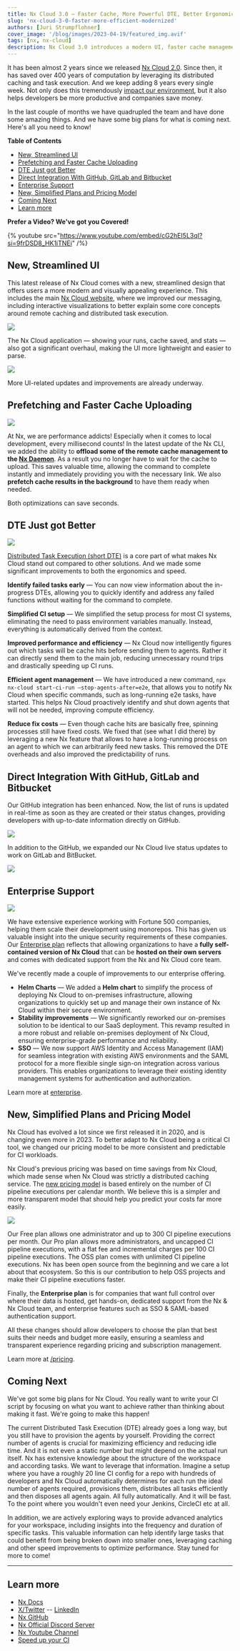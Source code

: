 ```yaml
---
title: Nx Cloud 3.0 — Faster Cache, More Powerful DTE, Better Ergonomics
slug: 'nx-cloud-3-0-faster-more-efficient-modernized'
authors: [Juri Strumpflohner]
cover_image: '/blog/images/2023-04-19/featured_img.avif'
tags: [nx, nx-cloud]
description: Nx Cloud 3.0 introduces a modern UI, faster cache management, enhanced DTE, VCS integrations, enterprise features, and a simplified pricing model.
---
```


It has been almost 2 years since we released [Nx Cloud 2.0](/nx-cloud). Since then, it has saved over 400 years of computation by leveraging its distributed caching and task execution. And we keep adding 8 years every single week. Not only does this tremendously [impact our environment](/blog/helping-the-environment-by-saving-two-centuries-of-compute-time), but it also helps developers be more productive and companies save money.

In the last couple of months we have quadrupled the team and have done some amazing things. And we have some big plans for what is coming next. Here's all you need to know!

**Table of Contents**

- [New, Streamlined UI](#new-streamlined-ui)
- [Prefetching and Faster Cache Uploading](#prefetching-and-faster-cache-uploading)
- [DTE Just got Better](#dte-just-got-better)
- [Direct Integration With GitHub, GitLab and Bitbucket](#direct-integration-with-github-gitlab-and-bitbucket)
- [Enterprise Support](#enterprise-support)
- [New, Simplified Plans and Pricing Model](#new-simplified-plans-and-pricing-model)
- [Coming Next](#coming-next)
- [Learn more](#learn-more)

**Prefer a Video? We've got you Covered!**

{% youtube src="https://www.youtube.com/embed/cG2hEI5L3qI?si=9frDSD8_HK1iTNEi" /%}

## New, Streamlined UI

This latest release of Nx Cloud comes with a new, streamlined design that offers users a more modern and visually appealing experience. This includes the main [Nx Cloud website](/nx-cloud), where we improved our messaging, including interactive visualizations to better explain some core concepts around remote caching and distributed task execution.

![](/blog/images/2023-04-19/bodyimg1.webp)

The Nx Cloud application — showing your runs, cache saved, and stats — also got a significant overhaul, making the UI more lightweight and easier to parse.

![](/blog/images/2023-04-19/bodyimg2.webp)

More UI-related updates and improvements are already underway.

## Prefetching and Faster Cache Uploading

![](/blog/images/2023-04-19/bodyimg3.webp)

At Nx, we are performance addicts! Especially when it comes to local development, every millisecond counts! In the latest update of the Nx CLI, we added the ability to **offload some of the remote cache management to the [Nx Daemon](/concepts/nx-daemon)**. As a result you no longer have to wait for the cache to upload. This saves valuable time, allowing the command to complete instantly and immediately providing you with the necessary link.
We also **prefetch cache results in the background** to have them ready when needed.

Both optimizations can save seconds.

## DTE Just got Better

![](/blog/images/2023-04-19/bodyimg4.webp)

[Distributed Task Execution (short DTE)](/ci/features/distribute-task-execution) is a core part of what makes Nx Cloud stand out compared to other solutions. And we made some significant improvements to both the ergonomics and speed.

**Identify failed tasks early** — You can now view information about the in-progress DTEs, allowing you to quickly identify and address any failed functions without waiting for the command to complete.

**Simplified CI setup** — We simplified the setup process for most CI systems, eliminating the need to pass environment variables manually. Instead, everything is automatically derived from the context.

**Improved performance and efficiency** — Nx Cloud now intelligently figures out which tasks will be cache hits before sending them to agents. Rather it can directly send them to the main job, reducing unnecessary round trips and drastically speeding up CI runs.

**Efficient agent management** — We have introduced a new command, `npx nx-cloud start-ci-run –stop-agents-after=e2e`, that allows you to notify Nx Cloud when specific commands, such as long-running e2e tasks, have started. This helps Nx Cloud proactively identify and shut down agents that will not be needed, improving compute efficiency.

**Reduce fix costs** — Even though cache hits are basically free, spinning processes still have fixed costs. We fixed that (see what I did there) by leveraging a new Nx feature that allows to have a long-running process on an agent to which we can arbitrarily feed new tasks. This removed the DTE overheads and also improved the predictability of runs.

## Direct Integration With GitHub, GitLab and Bitbucket

Our GitHub integration has been enhanced. Now, the list of runs is updated in real-time as soon as they are created or their status changes, providing developers with up-to-date information directly on GitHub.

![](/blog/images/2023-04-19/bodyimg5.webp)

In addition to the GitHub, we expanded our Nx Cloud live status updates to work on GitLab and BitBucket.

![](/blog/images/2023-04-19/bodyimg6.webp)

## Enterprise Support

![](/blog/images/2023-04-19/bodyimg7.webp)

We have extensive experience working with Fortune 500 companies, helping them scale their development using monorepos. This has given us valuable insight into the unique security requirements of these companies. Our [Enterprise plan](/enterprise) reflects that allowing organizations to have a **fully self-contained version of Nx Cloud** that can be **hosted on their own servers** and comes with dedicated support from the Nx and Nx Cloud core team.

We've recently made a couple of improvements to our enterprise offering.

- **Helm Charts** — We added a **Helm chart** to simplify the process of deploying Nx Cloud to on-premises infrastructure, allowing organizations to quickly set up and manage their own instance of Nx Cloud within their secure environment.
- **Stability improvements** — We significantly reworked our on-premises solution to be identical to our SaaS deployment. This revamp resulted in a more robust and reliable on-premises deployment of Nx Cloud, ensuring enterprise-grade performance and reliability.
- **SSO** — We now support AWS Identity and Access Management (IAM) for seamless integration with existing AWS environments and the SAML protocol for a more flexible single sign-on integration across various providers. This enables organizations to leverage their existing identity management systems for authentication and authorization.

Learn more at [enterprise](/enterprise).

## New, Simplified Plans and Pricing Model

Nx Cloud has evolved a lot since we first released it in 2020, and is changing even more in 2023. To better adapt to Nx Cloud being a critical CI tool, we changed our pricing model to be more consistent and predictable for CI workloads.

Nx Cloud's previous pricing was based on time savings from Nx Cloud, which made sense when Nx Cloud was strictly a distributed caching service. The [new pricing model](/pricing) is based entirely on the number of CI pipeline executions per calendar month. We believe this is a simpler and more transparent model that should help you predict your costs far more easily.

![](/blog/images/2023-04-19/bodyimg8.webp)

Our Free plan allows one administrator and up to 300 CI pipeline executions per month. Our Pro plan allows more administrators, and uncapped CI pipeline executions, with a flat fee and incremental charges per 100 CI pipeline executions. The OSS plan comes with unlimited CI pipeline executions. Nx has been open source from the beginning and we care a lot about that ecosystem. So this is our contribution to help OSS projects and make their CI pipeline executions faster.

Finally, the **Enterprise plan** is for companies that want full control over where their data is hosted, get hands-on, dedicated support from the Nx & Nx Cloud team, and enterprise features such as SSO & SAML-based authentication support.

All these changes should allow developers to choose the plan that best suits their needs and budget more easily, ensuring a seamless and transparent experience regarding pricing and subscription management.

Learn more at [/pricing](/pricing).

## Coming Next

We've got some big plans for Nx Cloud. You really want to write your CI script by focusing on what you want to achieve rather than thinking about making it fast. We're going to make this happen!

The current Distributed Task Execution (DTE) already goes a long way, but you still have to provision the agents by yourself. Providing the correct number of agents is crucial for maximizing efficiency and reducing idle time. And it is not even a static number but might depend on the actual run itself. Nx has extensive knowledge about the structure of the workspace and according tasks. We want to leverage that information. Imagine a setup where you have a roughly 20 line CI config for a repo with hundreds of developers and Nx Cloud automatically determines for each run the ideal number of agents required, provisions them, distributes all tasks efficiently and then disposes all agents again. All fully automatically. And it will be fast. To the point where you wouldn't even need your Jenkins, CircleCI etc at all.

In addition, we are actively exploring ways to provide advanced analytics for your workspace, including insights into the frequency and duration of specific tasks. This valuable information can help identify large tasks that could benefit from being broken down into smaller ones, leveraging caching and other speed improvements to optimize performance. Stay tuned for more to come!

---

## Learn more

- [Nx Docs](/getting-started/intro)
- [X/Twitter](https://x.com/nxdevtools) -- [LinkedIn](https://www.linkedin.com/company/nrwl/)
- [Nx GitHub](https://github.com/nrwl/nx)
- [Nx Official Discord Server](https://go.nx.dev/community)
- [Nx Youtube Channel](https://www.youtube.com/@nxdevtools)
- [Speed up your CI](/nx-cloud)
